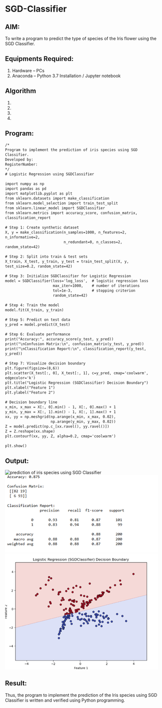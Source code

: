 # SGD-Classifier
## AIM:
To write a program to predict the type of species of the Iris flower using the SGD Classifier.

## Equipments Required:
1. Hardware – PCs
2. Anaconda – Python 3.7 Installation / Jupyter notebook

## Algorithm
1. 
2. 
3. 
4. 

## Program:
```
/*
Program to implement the prediction of iris species using SGD Classifier.
Developed by: 
RegisterNumber:  
*/
# Logistic Regression using SGDClassifier

import numpy as np
import pandas as pd
import matplotlib.pyplot as plt
from sklearn.datasets import make_classification
from sklearn.model_selection import train_test_split
from sklearn.linear_model import SGDClassifier
from sklearn.metrics import accuracy_score, confusion_matrix, classification_report

# Step 1: Create synthetic dataset
X, y = make_classification(n_samples=1000, n_features=2, n_informative=2, 
                           n_redundant=0, n_classes=2, random_state=42)

# Step 2: Split into train & test sets
X_train, X_test, y_train, y_test = train_test_split(X, y, test_size=0.2, random_state=42)

# Step 3: Initialize SGDClassifier for Logistic Regression
model = SGDClassifier(loss='log_loss',  # logistic regression loss
                      max_iter=1000,    # number of iterations
                      tol=1e-3,         # stopping criterion
                      random_state=42)

# Step 4: Train the model
model.fit(X_train, y_train)

# Step 5: Predict on test data
y_pred = model.predict(X_test)

# Step 6: Evaluate performance
print("Accuracy:", accuracy_score(y_test, y_pred))
print("\nConfusion Matrix:\n", confusion_matrix(y_test, y_pred))
print("\nClassification Report:\n", classification_report(y_test, y_pred))

# Step 7: Visualize decision boundary
plt.figure(figsize=(8,6))
plt.scatter(X_test[:, 0], X_test[:, 1], c=y_pred, cmap='coolwarm', edgecolor='k')
plt.title("Logistic Regression (SGDClassifier) Decision Boundary")
plt.xlabel("Feature 1")
plt.ylabel("Feature 2")

# Decision boundary line
x_min, x_max = X[:, 0].min() - 1, X[:, 0].max() + 1
y_min, y_max = X[:, 1].min() - 1, X[:, 1].max() + 1
xx, yy = np.meshgrid(np.arange(x_min, x_max, 0.02),
                     np.arange(y_min, y_max, 0.02))
Z = model.predict(np.c_[xx.ravel(), yy.ravel()])
Z = Z.reshape(xx.shape)
plt.contourf(xx, yy, Z, alpha=0.2, cmap='coolwarm')

plt.show()
```

## Output:
![prediction of iris species using SGD Classifier](sam.png)
![alt text](<Screenshot 2025-10-07 184306.png>)
![alt text](<Screenshot 2025-10-07 184320.png>)
## Result:
Thus, the program to implement the prediction of the Iris species using SGD Classifier is written and verified using Python programming.
